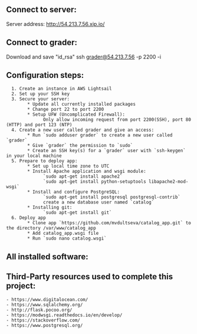 ## Connect to server:
Server address: http://54.213.7.56.xip.io/

## Connect to grader:
Download and save "id_rsa"
ssh grader@54.213.7.56 -p 2200 -i <path to id_rsa file>

## Configuration steps:
      1. Create an instance in AWS Lightsail
      2. Set up your SSH key
      3. Secure your server:
            * Update all currently installed packages
            * Change port 22 to port 2200
            * Setup UFW (Uncomplicated Firewall):
                  Only allow incoming request from port 2200(SSH), port 80 (HTTP) and port 123 (NTP)
      4. Create a new user called grader and give an access:
            * Run `sudo adduser grader` to create a new user called `grader`
            * Give `grader` the permission to `sudo`
            * Create an SSH key(s) for a `grader` user with `ssh-keygen` in your local machine
      5. Prepare to deploy app:
            * Set up local time zone to UTC
            * Install Apache application and wsgi module:
                  `sudo apt-get install apache2`
                  `sudo apt-get install python-setuptools libapache2-mod-wsgi`
            * Install and configure PostgreSQL:
                  `sudo apt-get install postgresql postgresql-contrib`
                  create a new database user named `catalog`
            * Installing git:
                  `sudo apt-get install git`
      6. Deploy app
            * Clone app `https://github.com/mvdultseva/catalog_app.git` to the directory /var/www/catalog_app
            * Add catalog_app.wsgi file
            * Run `sudo nano catalog.wsgi`



            


## All installed software: 
      
## Third-Party resources used to complete this project:
    - https://www.digitalocean.com/
    - https://www.sqlalchemy.org/
    - http://flask.pocoo.org/
    - https://modwsgi.readthedocs.io/en/develop/
    - https://stackoverflow.com/
    - https://www.postgresql.org/
